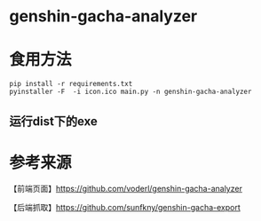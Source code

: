 # genshin-gacha-analyzer

# 食用方法
``` shell
pip install -r requirements.txt
pyinstaller -F  -i icon.ico main.py -n genshin-gacha-analyzer
```
## 运行dist下的exe
# 参考来源

【前端页面】https://github.com/voderl/genshin-gacha-analyzer

【后端抓取】https://github.com/sunfkny/genshin-gacha-export